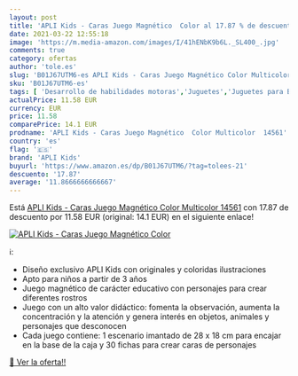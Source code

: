 ```yaml
---
layout: post
title: 'APLI Kids - Caras Juego Magnético  Color al 17.87 % de descuento'
date: 2021-03-22 12:55:18
image: 'https://m.media-amazon.com/images/I/41hENbK9b6L._SL400_.jpg'
comments: true
category: ofertas
author: 'tole.es'
slug: 'B01J67UTM6-es APLI Kids - Caras Juego Magnético Color Multicolor 14561'
sku: 'B01J67UTM6-es'
tags: [ 'Desarrollo de habilidades motoras','Juguetes','Juguetes para Bebés y primera infancia','Juguetes y juegos','Relojes de aprendizaje para niños','apli','apli kids', ]
actualPrice: 11.58 EUR
currency: EUR
price: 11.58
comparePrice: 14.1 EUR
prodname: 'APLI Kids - Caras Juego Magnético  Color Multicolor  14561'
country: 'es'
flag: '🇪🇸'
brand: 'APLI Kids'
buyurl: 'https://www.amazon.es/dp/B01J67UTM6/?tag=tolees-21'
descuento: '17.87'
average: '11.8666666666667'
---
```


Está [APLI Kids - Caras Juego Magnético  Color Multicolor  14561](https://www.amazon.es/dp/B01J67UTM6/?tag=tolees-21) con 17.87 de descuento por 11.58 EUR (original: 14.1 EUR) en el siguiente enlace!

[![APLI Kids - Caras Juego Magnético  Color](https://m.media-amazon.com/images/I/41hENbK9b6L._SL400_.jpg)](https://www.amazon.es/dp/B01J67UTM6/?tag=tolees-21)

ℹ️:

- Diseño exclusivo APLI Kids con originales y coloridas ilustraciones
- Apto para niños a partir de 3 años
- Juego magnético de carácter educativo con personajes para crear diferentes rostros
- Juego con un alto valor didáctico: fomenta la observación, aumenta la concentración y la atención y genera interés en objetos, animales y personajes que desconocen
- Cada juego contiene: 1 escenario imantado de 28 x 18 cm para encajar en la base de la caja y 30 fichas para crear caras de personajes

[🛒 Ver la oferta!!](https://www.amazon.es/dp/B01J67UTM6/?tag=tolees-21)
